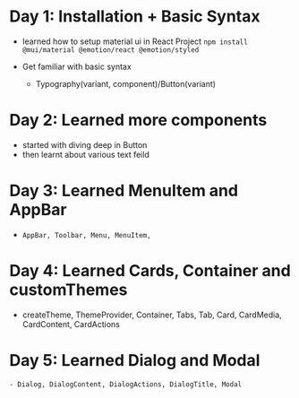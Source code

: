 # Day 1: Installation + Basic Syntax

- learned how to setup material ui in React Project
  `npm install @mui/material @emotion/react @emotion/styled`

- Get familiar with basic syntax
  - Typography(variant, component)/Button(variant)

# Day 2: Learned more components

- started with diving deep in Button
- then learnt about various text feild

# Day 3: Learned MenuItem and AppBar

-     AppBar, Toolbar, Menu, MenuItem,

# Day 4: Learned Cards, Container and customThemes

- createTheme, ThemeProvider, Container, Tabs, Tab, Card, CardMedia, CardContent, CardActions

# Day 5: Learned Dialog and Modal
	- Dialog, DialogContent, DialogActions, DialogTitle, Modal
